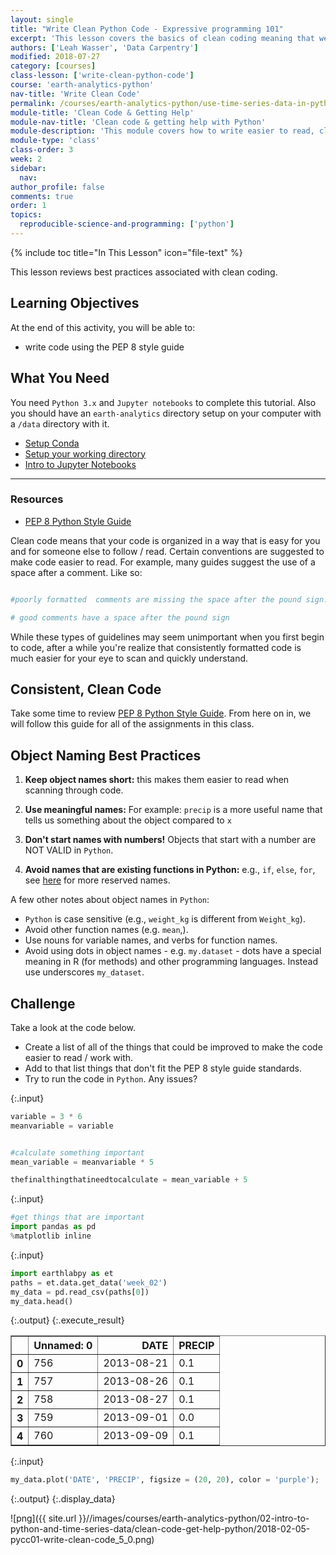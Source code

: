 ```yaml
---
layout: single
title: "Write Clean Python Code - Expressive programming 101"
excerpt: 'This lesson covers the basics of clean coding meaning that we ensure that the code that we write is easy for someone else to understand. We will briefly cover style guides, consistent spacing, literate object naming best practices.'
authors: ['Leah Wasser', 'Data Carpentry']
modified: 2018-07-27
category: [courses]
class-lesson: ['write-clean-python-code']
course: 'earth-analytics-python'
nav-title: 'Write Clean Code'
permalink: /courses/earth-analytics-python/use-time-series-data-in-python/write-clean-code-with-python/
module-title: 'Clean Code & Getting Help'
module-nav-title: 'Clean code & getting help with Python'
module-description: 'This module covers how to write easier to read, clean code. It also overs some basic approaches to getting help when working in Python.'
module-type: 'class'
class-order: 3
week: 2
sidebar:
  nav:
author_profile: false
comments: true
order: 1
topics:
  reproducible-science-and-programming: ['python']
---
```



{% include toc title="In This Lesson" icon="file-text" %}



This lesson reviews best practices associated with clean coding.



<div class='notice--success' markdown="1">



## <i class="fa fa-graduation-cap" aria-hidden="true"></i> Learning Objectives

At the end of this activity, you will be able to:



* write code using the PEP 8 style guide



## <i class="fa fa-check-square-o fa-2" aria-hidden="true"></i> What You Need



You need `Python 3.x` and `Jupyter notebooks` to complete this tutorial. Also you should have an `earth-analytics` directory setup on your computer with a `/data` directory with it.

* [Setup Conda](/courses/earth-analytics-python/get-started-with-python-jupyter/setup-conda-earth-analytics-environment/)
* [Setup your working directory](/courses/earth-analytics-python/get-started-with-python-jupyter/introduction-to-bash-shell/)
* [Intro to Jupyter Notebooks](/courses/earth-analytics-python/python-open-science-tool-box/intro-to-jupyter-notebooks/)



***



### Resources

* <a href="https://www.python.org/dev/peps/pep-0008/" target="_blank" data-proofer-ignore=''>PEP 8 Python Style Guide</a>



</div>


Clean code means that your code is organized in a way that is easy for you and for someone else to follow / read. Certain conventions are suggested to make code easier to read. For example, many guides suggest the use of a space after a comment. Like so:


```python

#poorly formatted  comments are missing the space after the pound sign.

# good comments have a space after the pound sign

```

While these types of guidelines may seem unimportant when you first begin to code, after a while you're realize that consistently formatted code is much easier for your eye to scan and quickly understand.



## Consistent, Clean Code

Take some time to review <a href="https://www.python.org/dev/peps/pep-0008/" target="_blank" data-proofer-ignore=''>PEP 8 Python Style Guide</a>. From here on in, we will follow this guide for all of the assignments in this class.



## Object Naming Best Practices

1. **Keep object names short:** this makes them easier to read when scanning through code.

2. **Use meaningful names:** For example: `precip` is a more useful name that tells us something about the object compared to `x`

3. **Don't start names with numbers!** Objects that start with a number are NOT VALID in `Python`.

4. **Avoid names that are existing functions in Python:** e.g., `if`, `else`, `for`, see [here](https://www.programiz.com/python-programming/keywords-identifier) for more reserved names.



A few other notes about object names in `Python`:

* `Python` is case sensitive (e.g., `weight_kg` is different from `Weight_kg`).
* Avoid other function names (e.g. `mean`,).
* Use nouns for variable names, and verbs for function names.
* Avoid using dots in object names - e.g. `my.dataset` - dots have a special meaning in R (for methods) and other programming languages. Instead use underscores `my_dataset`.

<div class="notice--warning" markdown="1">


## <i class="fa fa-pencil-square-o" aria-hidden="true"></i> Challenge

Take a look at the code below.

* Create a list of all of the things that could be improved to make the code easier to read / work with.
* Add to that list things that don't fit the PEP 8 style guide standards.
* Try to run the code in `Python`. Any issues?


<!--

FORMAT Issues:
* missing spaces in between comments
* comments aren't useful to help me understand what is happening



Object Naming Issues
* didn't use useful object names that describe the object
* one very long object name
* used a mixture of underscore and case that will be easy to confused 


-->

</div>

{:.input}
```python
variable = 3 * 6
meanvariable = variable


#calculate something important
mean_variable = meanvariable * 5

thefinalthingthatineedtocalculate = mean_variable + 5
```

{:.input}
```python
#get things that are important
import pandas as pd
%matplotlib inline
```

{:.input}
```python
import earthlabpy as et
paths = et.data.get_data('week_02')
my_data = pd.read_csv(paths[0])
my_data.head()
```

{:.output}
{:.execute_result}



<div>
<style scoped>
    .dataframe tbody tr th:only-of-type {
        vertical-align: middle;
    }

    .dataframe tbody tr th {
        vertical-align: top;
    }

    .dataframe thead th {
        text-align: right;
    }
</style>
<table border="1" class="dataframe">
  <thead>
    <tr style="text-align: right;">
      <th></th>
      <th>Unnamed: 0</th>
      <th>DATE</th>
      <th>PRECIP</th>
    </tr>
  </thead>
  <tbody>
    <tr>
      <th>0</th>
      <td>756</td>
      <td>2013-08-21</td>
      <td>0.1</td>
    </tr>
    <tr>
      <th>1</th>
      <td>757</td>
      <td>2013-08-26</td>
      <td>0.1</td>
    </tr>
    <tr>
      <th>2</th>
      <td>758</td>
      <td>2013-08-27</td>
      <td>0.1</td>
    </tr>
    <tr>
      <th>3</th>
      <td>759</td>
      <td>2013-09-01</td>
      <td>0.0</td>
    </tr>
    <tr>
      <th>4</th>
      <td>760</td>
      <td>2013-09-09</td>
      <td>0.1</td>
    </tr>
  </tbody>
</table>
</div>





{:.input}
```python
my_data.plot('DATE', 'PRECIP', figsize = (20, 20), color = 'purple');
```

{:.output}
{:.display_data}

![png]({{ site.url }}//images/courses/earth-analytics-python/02-intro-to-python-and-time-series-data/clean-code-get-help-python/2018-02-05-pycc01-write-clean-code_5_0.png)



